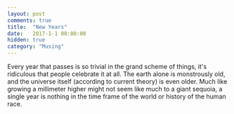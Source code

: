 ```yaml
---
layout: post
comments: true
title:  "New Years"
date:   2017-1-1 00:00:00
hidden: true
category: "Musing"
---
```

Every year that passes is so trivial in the grand scheme of things, it's ridiculous that people celebrate it at all. The earth alone is monstrously old, and the universe itself (according to current theory) is even older. Much like growing a millimeter higher might not seem like much to a giant sequoia, a single year is nothing in the time frame of the world or history of the human race.
